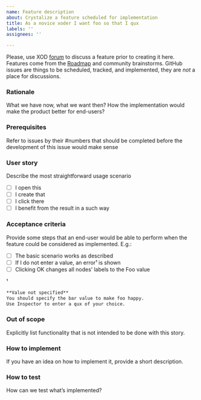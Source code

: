 ```yaml
---
name: Feature description
about: Crystalize a feature scheduled for implementation
title: As a novice xoder I want foo so that I qux
labels: ''
assignees: ''

---
```


Please, use XOD [forum](https://forum.xod.io) to discuss a feature prior to creating it here. Features come from the [Roadmap](https://github.com/xodio/xod/wiki/Roadmap) and community brainstorms. GitHub issues are things to be scheduled, tracked, and implemented, they are _not_ a place for discussions.

### Rationale

What we have now, what we want then? How the implementation would make the product better for end-users?

### Prerequisites

Refer to issues by their #numbers that should be completed before the development of this issue would make sense

### User story

Describe the most straightforward usage scenario

- [ ] I open this
- [ ] I create that
- [ ] I click there
- [ ] I benefit from the result in a such way

### Acceptance criteria

Provide some steps that an end-user would be able to perform when the feature could be considered as implemented. E.g.:

- [ ] The basic scenario works as described
- [ ] If I do not enter a value, an error¹ is shown
- [ ] Clicking OK changes all nodes’ labels to the Foo value

¹
```markdown
**Value not specified**
You should specify the bar value to make foo happy.
Use Inspector to enter a qux of your choice.
```

### Out of scope

Explicitly list functionality that is not intended to be done with this story.

### How to implement

If you have an idea on how to implement it, provide a short description.

### How to test

How can we test what’s implemented?
